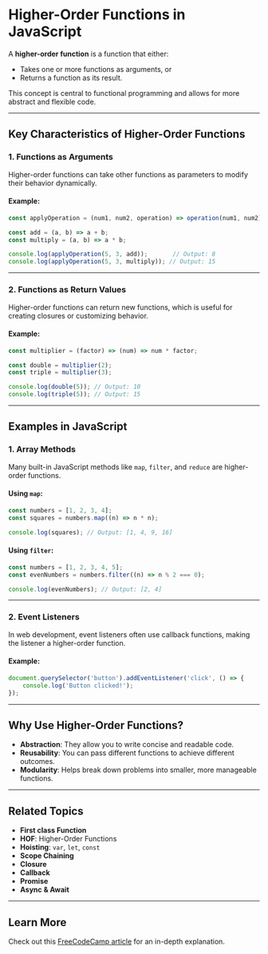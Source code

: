 
# Higher-Order Functions in JavaScript

A **higher-order function** is a function that either:
- Takes one or more functions as arguments, or
- Returns a function as its result.

This concept is central to functional programming and allows for more abstract and flexible code.

---

## Key Characteristics of Higher-Order Functions

### **1. Functions as Arguments**
Higher-order functions can take other functions as parameters to modify their behavior dynamically.

#### Example:
```javascript
const applyOperation = (num1, num2, operation) => operation(num1, num2);

const add = (a, b) => a + b;
const multiply = (a, b) => a * b;

console.log(applyOperation(5, 3, add));       // Output: 8
console.log(applyOperation(5, 3, multiply)); // Output: 15
```

---

### **2. Functions as Return Values**
Higher-order functions can return new functions, which is useful for creating closures or customizing behavior.

#### Example:
```javascript
const multiplier = (factor) => (num) => num * factor;

const double = multiplier(2);
const triple = multiplier(3);

console.log(double(5)); // Output: 10
console.log(triple(5)); // Output: 15
```

---

## Examples in JavaScript

### **1. Array Methods**
Many built-in JavaScript methods like `map`, `filter`, and `reduce` are higher-order functions.

#### Using `map`:
```javascript
const numbers = [1, 2, 3, 4];
const squares = numbers.map((n) => n * n);

console.log(squares); // Output: [1, 4, 9, 16]
```

#### Using `filter`:
```javascript
const numbers = [1, 2, 3, 4, 5];
const evenNumbers = numbers.filter((n) => n % 2 === 0);

console.log(evenNumbers); // Output: [2, 4]
```

---

### **2. Event Listeners**
In web development, event listeners often use callback functions, making the listener a higher-order function.

#### Example:
```javascript
document.querySelector('button').addEventListener('click', () => {
    console.log('Button clicked!');
});
```

---

## Why Use Higher-Order Functions?

- **Abstraction**: They allow you to write concise and readable code.
- **Reusability**: You can pass different functions to achieve different outcomes.
- **Modularity**: Helps break down problems into smaller, more manageable functions.

---

## Related Topics
- **First class Function**
- **HOF**: Higher-Order Functions
- **Hoisting**: `var`, `let`, `const`
- **Scope Chaining**
- **Closure**
- **Callback**
- **Promise**
- **Async & Await**

---

## Learn More
Check out this [FreeCodeCamp article](https://www.freecodecamp.org/news/higher-order-functions-in-javascript-explained/) for an in-depth explanation.
```